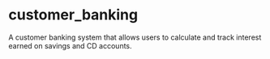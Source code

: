 # customer_banking

A customer banking system that allows users to calculate and track interest earned on savings and CD accounts.